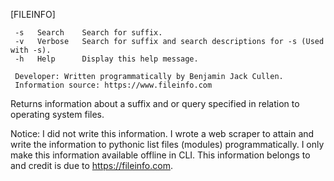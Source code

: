 [FILEINFO]

     -s   Search    Search for suffix.
     -v   Verbose   Search for suffix and search descriptions for -s (Used with -s).
     -h   Help      Display this help message.

     Developer: Written programmatically by Benjamin Jack Cullen.
     Information source: https://www.fileinfo.com


Returns information about a suffix and or query specified in relation to operating system files.


Notice: I did not write this information. I wrote a web scraper to attain and write the information to
pythonic list files (modules) programmatically. I only make this information available offline in CLI.
This information belongs to and credit is due to https://fileinfo.com.
